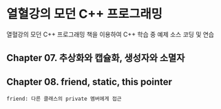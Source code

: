 # 열혈강의 모던 C++ 프로그래밍
열혈강의 모던 C++ 프로그래밍 책을 이용하여 C++ 학습 중 예제 소스 코딩 및 연습

## Chapter 07. 추상화와 캡슐화, 생성자와 소멸자
## Chapter 08. friend, static, this pointer
	friend: 다른 클래스의 private 멤버에게 접근